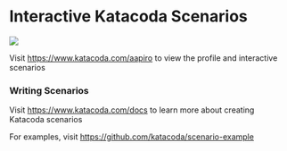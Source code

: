 # Interactive Katacoda Scenarios

[![](http://shields.katacoda.com/katacoda/aapiro/count.svg)](https://www.katacoda.com/aapiro "Get your profile on Katacoda.com")

Visit https://www.katacoda.com/aapiro to view the profile and interactive scenarios

### Writing Scenarios
Visit https://www.katacoda.com/docs to learn more about creating Katacoda scenarios

For examples, visit https://github.com/katacoda/scenario-example
